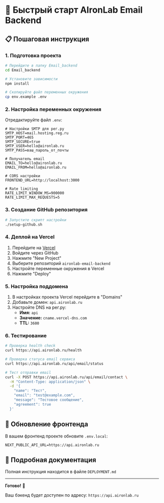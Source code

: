 # 🚀 Быстрый старт AIronLab Email Backend

## 📋 Пошаговая инструкция

### 1. Подготовка проекта

```bash
# Перейдите в папку Email_backend
cd Email_backend

# Установите зависимости
npm install

# Скопируйте файл переменных окружения
cp env.example .env
```

### 2. Настройка переменных окружения

Отредактируйте файл `.env`:

```env
# Настройки SMTP для рег.ру
SMTP_HOST=mail.hosting.reg.ru
SMTP_PORT=465
SMTP_SECURE=true
SMTP_USER=hello@aironlab.ru
SMTP_PASS=ваш_пароль_от_почты

# Получатель email
EMAIL_TO=hello@aironlab.ru
EMAIL_FROM=hello@aironlab.ru

# CORS настройки
FRONTEND_URL=http://localhost:3000

# Rate limiting
RATE_LIMIT_WINDOW_MS=900000
RATE_LIMIT_MAX_REQUESTS=5
```

### 3. Создание GitHub репозитория

```bash
# Запустите скрипт настройки
./setup-github.sh
```

### 4. Деплой на Vercel

1. Перейдите на [Vercel](https://vercel.com)
2. Войдите через GitHub
3. Нажмите "New Project"
4. Выберите репозиторий `aironlab-email-backend`
5. Настройте переменные окружения в Vercel
6. Нажмите "Deploy"

### 5. Настройка поддомена

1. В настройках проекта Vercel перейдите в "Domains"
2. Добавьте домен: `api.aironlab.ru`
3. Настройте DNS на рег.ру:
   - **Имя:** `api`
   - **Значение:** `cname.vercel-dns.com`
   - **TTL:** `3600`

### 6. Тестирование

```bash
# Проверка health check
curl https://api.aironlab.ru/health

# Проверка статуса email сервиса
curl https://api.aironlab.ru/api/email/status

# Тест отправки email
curl -X POST https://api.aironlab.ru/api/email/contact \
  -H "Content-Type: application/json" \
  -d '{
    "name": "Тест",
    "email": "test@example.com",
    "message": "Тестовое сообщение",
    "agreement": true
  }'
```

## 🔧 Обновление фронтенда

В вашем фронтенд проекте обновите `.env.local`:

```env
NEXT_PUBLIC_API_URL=https://api.aironlab.ru
```

## 📖 Подробная документация

Полная инструкция находится в файле `DEPLOYMENT.md`

---

**Готово!** 🎉

Ваш бэкенд будет доступен по адресу: `https://api.aironlab.ru` 